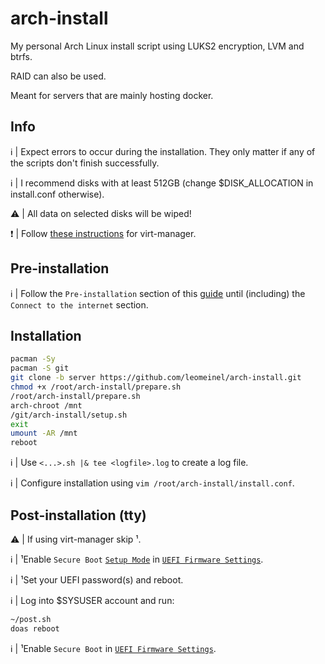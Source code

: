# arch-install

My personal Arch Linux install script using LUKS2 encryption, LVM and btrfs.

RAID can also be used.

Meant for servers that are mainly hosting docker.

## Info

:information_source: | Expect errors to occur during the installation. They only matter if any of the scripts don't finish successfully.

:information_source: | I recommend disks with at least 512GB (change $DISK_ALLOCATION in install.conf otherwise).

:warning: | All data on selected disks will be wiped!

:exclamation: | Follow [these instructions](https://github.com/leomeinel/arch-install/blob/server/virt-manager.md) for virt-manager.

## Pre-installation

:information_source: | Follow the `Pre-installation` section of this [guide](https://wiki.archlinux.org/title/Installation_guide#Pre-installation) until (including) the `Connect to the internet` section.

## Installation

```sh
pacman -Sy
pacman -S git
git clone -b server https://github.com/leomeinel/arch-install.git
chmod +x /root/arch-install/prepare.sh
/root/arch-install/prepare.sh
arch-chroot /mnt
/git/arch-install/setup.sh
exit
umount -AR /mnt
reboot
```

:information_source: | Use `<...>.sh |& tee <logfile>.log` to create a log file.

:information_source: | Configure installation using `vim /root/arch-install/install.conf`.

## Post-installation (tty)

:warning: | If using virt-manager skip ¹.

:information_source: | ¹Enable `Secure Boot` [`Setup Mode`](https://wiki.archlinux.org/title/Unified_Extensible_Firmware_Interface/Secure_Boot#Putting_firmware_in_"Setup_Mode") in [`UEFI Firmware Settings`](https://wiki.archlinux.org/title/Unified_Extensible_Firmware_Interface/Secure_Boot#Before_booting_the_OS).

:information_source: | ¹Set your UEFI password(s) and reboot.

:information_source: | Log into $SYSUSER account and run:

```sh
~/post.sh
doas reboot
```

:information_source: | ¹Enable `Secure Boot` in [`UEFI Firmware Settings`](https://wiki.archlinux.org/title/Unified_Extensible_Firmware_Interface/Secure_Boot#Before_booting_the_OS).

